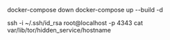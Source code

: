 docker-compose down
docker-compose up --build -d

ssh -i ~/.ssh/id_rsa root@localhost -p 4343
cat var/lib/tor/hidden_service/hostname